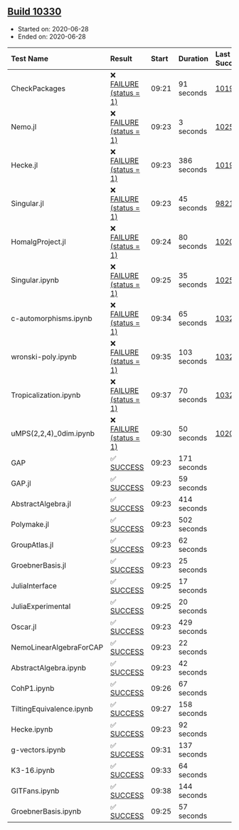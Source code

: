 ## [Build 10330](https://oscarci.mathematik.uni-kl.de/job/oscar/10330/)

* Started on: 2020-06-28
* Ended on: 2020-06-28

| Test Name    | Result | Start | Duration | Last Success | First Failure |
|:-------------|:-------|:------|:---------|:-------------|:--------------|
| CheckPackages | ❌ [FAILURE (status = 1)](https://oscarci.mathematik.uni-kl.de/job/oscar/10330/artifact/logs/build-10330/CheckPackages.log) | 09:21 | 91 seconds | [10197](https://oscarci.mathematik.uni-kl.de/job/oscar/10197/) | [10198](https://oscarci.mathematik.uni-kl.de/job/oscar/10198/) |
| Nemo.jl | ❌ [FAILURE (status = 1)](https://oscarci.mathematik.uni-kl.de/job/oscar/10330/artifact/logs/build-10330/Nemo.jl.log) | 09:23 | 3 seconds | [10252](https://oscarci.mathematik.uni-kl.de/job/oscar/10252/) | [10253](https://oscarci.mathematik.uni-kl.de/job/oscar/10253/) |
| Hecke.jl | ❌ [FAILURE (status = 1)](https://oscarci.mathematik.uni-kl.de/job/oscar/10330/artifact/logs/build-10330/Hecke.jl.log) | 09:23 | 386 seconds | [10197](https://oscarci.mathematik.uni-kl.de/job/oscar/10197/) | [10198](https://oscarci.mathematik.uni-kl.de/job/oscar/10198/) |
| Singular.jl | ❌ [FAILURE (status = 1)](https://oscarci.mathematik.uni-kl.de/job/oscar/10330/artifact/logs/build-10330/Singular.jl.log) | 09:23 | 45 seconds | [9821](https://oscarci.mathematik.uni-kl.de/job/oscar/9821/) | [9822](https://oscarci.mathematik.uni-kl.de/job/oscar/9822/) |
| HomalgProject.jl | ❌ [FAILURE (status = 1)](https://oscarci.mathematik.uni-kl.de/job/oscar/10330/artifact/logs/build-10330/HomalgProject.jl.log) | 09:24 | 80 seconds | [10209](https://oscarci.mathematik.uni-kl.de/job/oscar/10209/) | [10210](https://oscarci.mathematik.uni-kl.de/job/oscar/10210/) |
| Singular.ipynb | ❌ [FAILURE (status = 1)](https://oscarci.mathematik.uni-kl.de/job/oscar/10330/artifact/logs/build-10330/Singular.ipynb.log) | 09:25 | 35 seconds | [10252](https://oscarci.mathematik.uni-kl.de/job/oscar/10252/) | [10253](https://oscarci.mathematik.uni-kl.de/job/oscar/10253/) |
| c-automorphisms.ipynb | ❌ [FAILURE (status = 1)](https://oscarci.mathematik.uni-kl.de/job/oscar/10330/artifact/logs/build-10330/c-automorphisms.ipynb.log) | 09:34 | 65 seconds | [10329](https://oscarci.mathematik.uni-kl.de/job/oscar/10329/) | [10330](https://oscarci.mathematik.uni-kl.de/job/oscar/10330/) |
| wronski-poly.ipynb | ❌ [FAILURE (status = 1)](https://oscarci.mathematik.uni-kl.de/job/oscar/10330/artifact/logs/build-10330/wronski-poly.ipynb.log) | 09:35 | 103 seconds | [10325](https://oscarci.mathematik.uni-kl.de/job/oscar/10325/) | [10326](https://oscarci.mathematik.uni-kl.de/job/oscar/10326/) |
| Tropicalization.ipynb | ❌ [FAILURE (status = 1)](https://oscarci.mathematik.uni-kl.de/job/oscar/10330/artifact/logs/build-10330/Tropicalization.ipynb.log) | 09:37 | 70 seconds | [10322](https://oscarci.mathematik.uni-kl.de/job/oscar/10322/) | [10323](https://oscarci.mathematik.uni-kl.de/job/oscar/10323/) |
| uMPS(2,2,4)_0dim.ipynb | ❌ [FAILURE (status = 1)](https://oscarci.mathematik.uni-kl.de/job/oscar/10330/artifact/logs/build-10330/uMPS-2-2-4-_0dim.ipynb.log) | 09:30 | 50 seconds | [10209](https://oscarci.mathematik.uni-kl.de/job/oscar/10209/) | [10210](https://oscarci.mathematik.uni-kl.de/job/oscar/10210/) |
| GAP | ✅ [SUCCESS](https://oscarci.mathematik.uni-kl.de/job/oscar/10330/artifact/logs/build-10330/GAP.log) | 09:23 | 171 seconds |  |  |
| GAP.jl | ✅ [SUCCESS](https://oscarci.mathematik.uni-kl.de/job/oscar/10330/artifact/logs/build-10330/GAP.jl.log) | 09:23 | 59 seconds |  |  |
| AbstractAlgebra.jl | ✅ [SUCCESS](https://oscarci.mathematik.uni-kl.de/job/oscar/10330/artifact/logs/build-10330/AbstractAlgebra.jl.log) | 09:23 | 414 seconds |  |  |
| Polymake.jl | ✅ [SUCCESS](https://oscarci.mathematik.uni-kl.de/job/oscar/10330/artifact/logs/build-10330/Polymake.jl.log) | 09:23 | 502 seconds |  |  |
| GroupAtlas.jl | ✅ [SUCCESS](https://oscarci.mathematik.uni-kl.de/job/oscar/10330/artifact/logs/build-10330/GroupAtlas.jl.log) | 09:23 | 62 seconds |  |  |
| GroebnerBasis.jl | ✅ [SUCCESS](https://oscarci.mathematik.uni-kl.de/job/oscar/10330/artifact/logs/build-10330/GroebnerBasis.jl.log) | 09:23 | 25 seconds |  |  |
| JuliaInterface | ✅ [SUCCESS](https://oscarci.mathematik.uni-kl.de/job/oscar/10330/artifact/logs/build-10330/JuliaInterface.log) | 09:25 | 17 seconds |  |  |
| JuliaExperimental | ✅ [SUCCESS](https://oscarci.mathematik.uni-kl.de/job/oscar/10330/artifact/logs/build-10330/JuliaExperimental.log) | 09:25 | 20 seconds |  |  |
| Oscar.jl | ✅ [SUCCESS](https://oscarci.mathematik.uni-kl.de/job/oscar/10330/artifact/logs/build-10330/Oscar.jl.log) | 09:23 | 429 seconds |  |  |
| NemoLinearAlgebraForCAP | ✅ [SUCCESS](https://oscarci.mathematik.uni-kl.de/job/oscar/10330/artifact/logs/build-10330/NemoLinearAlgebraForCAP.log) | 09:23 | 22 seconds |  |  |
| AbstractAlgebra.ipynb | ✅ [SUCCESS](https://oscarci.mathematik.uni-kl.de/job/oscar/10330/artifact/logs/build-10330/AbstractAlgebra.ipynb.log) | 09:23 | 42 seconds |  |  |
| CohP1.ipynb | ✅ [SUCCESS](https://oscarci.mathematik.uni-kl.de/job/oscar/10330/artifact/logs/build-10330/CohP1.ipynb.log) | 09:26 | 67 seconds |  |  |
| TiltingEquivalence.ipynb | ✅ [SUCCESS](https://oscarci.mathematik.uni-kl.de/job/oscar/10330/artifact/logs/build-10330/TiltingEquivalence.ipynb.log) | 09:27 | 158 seconds |  |  |
| Hecke.ipynb | ✅ [SUCCESS](https://oscarci.mathematik.uni-kl.de/job/oscar/10330/artifact/logs/build-10330/Hecke.ipynb.log) | 09:23 | 92 seconds |  |  |
| g-vectors.ipynb | ✅ [SUCCESS](https://oscarci.mathematik.uni-kl.de/job/oscar/10330/artifact/logs/build-10330/g-vectors.ipynb.log) | 09:31 | 137 seconds |  |  |
| K3-16.ipynb | ✅ [SUCCESS](https://oscarci.mathematik.uni-kl.de/job/oscar/10330/artifact/logs/build-10330/K3-16.ipynb.log) | 09:33 | 64 seconds |  |  |
| GITFans.ipynb | ✅ [SUCCESS](https://oscarci.mathematik.uni-kl.de/job/oscar/10330/artifact/logs/build-10330/GITFans.ipynb.log) | 09:38 | 144 seconds |  |  |
| GroebnerBasis.ipynb | ✅ [SUCCESS](https://oscarci.mathematik.uni-kl.de/job/oscar/10330/artifact/logs/build-10330/GroebnerBasis.ipynb.log) | 09:25 | 57 seconds |  |  |
